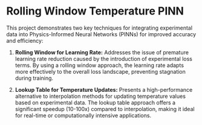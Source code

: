 # Rolling Window Temperature PINN

This project demonstrates two key techniques for integrating experimental data into Physics-Informed Neural Networks (PINNs) for improved accuracy and efficiency:

1.  **Rolling Window for Learning Rate:** Addresses the issue of premature learning rate reduction caused by the introduction of experimental loss terms. By using a rolling window approach, the learning rate adapts more effectively to the overall loss landscape, preventing stagnation during training.

2.  **Lookup Table for Temperature Updates:** Presents a high-performance alternative to interpolation methods for updating temperature values based on experimental data. The lookup table approach offers a significant speedup (10-100x) compared to interpolation, making it ideal for real-time or computationally intensive applications.
